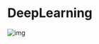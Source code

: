 # DeepLearning
![img](https://user-images.githubusercontent.com/46635452/99142455-1fb94300-267b-11eb-9ba6-ed6f7f088901.png)

